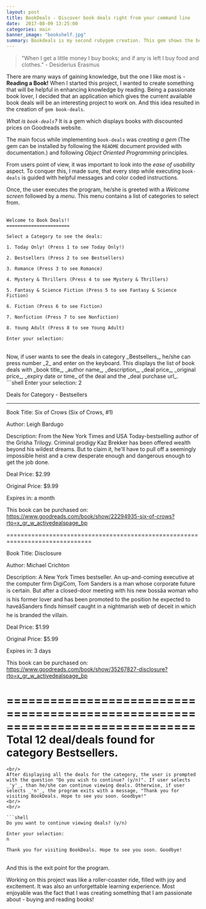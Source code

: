 ```yaml
---
layout: post
title: BookDeals - Discover book deals right from your command line
date:  2017-08-09 13:25:00
categories: main
banner_image: "bookshelf.jpg"
summary: Bookdeals is my second rubygem creation. This gem shows the book deals hosted on Goodreads website.
---
```


>"When I get a little money I buy books; and if any is left I buy food and clothes." - Desiderius Erasmus

There are many ways of gaining knowledge, but the one I like most is - **Reading a Book!** When I started this project, I wanted to create something that will be helpful in enhancing knowledge by reading. Being a passionate book lover, I decided that an application which gives the current available book deals will be an interesting project to work on. And this idea resulted in the creation of `gem book-deals`.

_What is `book-deals`?_  It is a gem which displays books with discounted prices on Goodreads website.

The main focus while implementing `book-deals` was _creating a gem_ (The gem can be installed by following the `README` document provided with documentation.) and following _Object Oriented Programming_ principles.

From users point of view, it was important to look into the _ease of usability_ aspect. To conquer this, I made sure, that every step while executing `book-deals` is guided with helpful messages and color coded instructions.

Once, the user executes the program, he/she is greeted with a _Welcome screen_ followed by a _menu_. This menu contains a list of categories to select from.
<br/>
<br/>

```shell
Welcome to Book Deals!!
=======================

Select a Category to see the deals:

1. Today Only! (Press 1 to see Today Only!)

2. Bestsellers (Press 2 to see Bestsellers)

3. Romance (Press 3 to see Romance)

4. Mystery & Thrillers (Press 4 to see Mystery & Thrillers)

5. Fantasy & Science Fiction (Press 5 to see Fantasy & Science Fiction)

6. Fiction (Press 6 to see Fiction)

7. Nonfiction (Press 7 to see Nonfiction)

8. Young Adult (Press 8 to see Young Adult)

Enter your selection:

```
<br/>
Now, if user wants to see the deals in category _Bestsellers_, he/she can press number _2_ and enter on the keyboard.
This displays the list of book deals with _book title_, _author name_, _description_, _deal price_, _original price_, _expiry date or time_ of the deal and the _deal purchase url_.

<br/>
```shell
Enter your selection:
2

Deals for Category - Bestsellers

--------------------------------------

Book Title: Six of Crows (Six of Crows, #1)

Author:  Leigh Bardugo

Description: From the New York Times and USA Today-bestselling author of the Grisha Trilogy. Criminal prodigy Kaz Brekker has been offered wealth beyond his wildest dreams. But to claim it, he'll have to pull off a seemingly impossible heist and a crew desperate enough and dangerous enough to get the job done.

Deal Price: $2.99

Original Price: $9.99

Expires in: a month

This book can be purchased on: https://www.goodreads.com/book/show/22294935-six-of-crows?rto=x_gr_w_activedealspage_bp

==============================================================================

Book Title: Disclosure

Author:  Michael Crichton

Description: A New York Times bestseller. An up-and-coming executive at the computer firm DigiCom, Tom Sanders is a man whose corporate future is certain. But after a closed-door meeting with his new bossâa woman who is his former lover and has been promoted to the position he expected to haveâSanders finds himself caught in a nightmarish web of deceit in which he is branded the villain.

Deal Price: $1.99

Original Price: $5.99

Expires in: 3 days

This book can be purchased on: https://www.goodreads.com/book/show/35267827-disclosure?rto=x_gr_w_activedealspage_bp

==============================================================================
Total 12 deal/deals found for category Bestsellers.
==============================================================================
```
<br/>
After displaying all the deals for the category, the user is prompted with the question "Do you wish to continue? (y/n)". If user selects _'y'_, than he/she can continue viewing deals. Otherwise, if user selects _'n'_, the program exits with a message, "Thank you for visiting BookDeals. Hope to see you soon. Goodbye!"
<br/>
<br/>

```shell
Do you want to continue viewing deals? (y/n)

Enter your selection:
n

Thank you for visiting BookDeals. Hope to see you soon. Goodbye!
```
<br/>
And this is the exit point for the program.

  Working on this project was like a roller-coaster ride, filled with joy and excitement. It was also an unforgettable learning experience. Most enjoyable was the fact that I was creating something that I am passionate about - buying and reading books!

